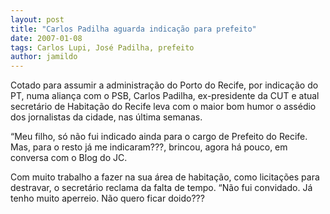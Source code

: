 ```yaml
---
layout: post
title: "Carlos Padilha aguarda indicação para prefeito"
date: 2007-01-08
tags: Carlos Lupi, José Padilha, prefeito
author: jamildo
---
```

Cotado para assumir a administra&ccedil;&atilde;o do Porto do Recife, por indica&ccedil;&atilde;o do PT, numa alian&ccedil;a com o PSB, Carlos Padilha, ex-presidente da CUT e atual secret&aacute;rio de Habita&ccedil;&atilde;o do Recife leva com o maior bom humor o ass&eacute;dio dos jornalistas da cidade, nas &uacute;ltima semanas.

&ldquo;Meu filho, s&oacute; n&atilde;o fui indicado ainda para o cargo de Prefeito do Recife. Mas, para o resto j&aacute; me indicaram???, brincou, agora h&aacute; pouco, em conversa com o Blog do JC.

Com muito trabalho a fazer na sua &aacute;rea de habita&ccedil;&atilde;o, como licita&ccedil;&otilde;es para destravar, o secret&aacute;rio reclama da falta de tempo. &ldquo;N&atilde;o fui convidado. J&aacute; tenho muito aperreio. N&atilde;o quero ficar doido???